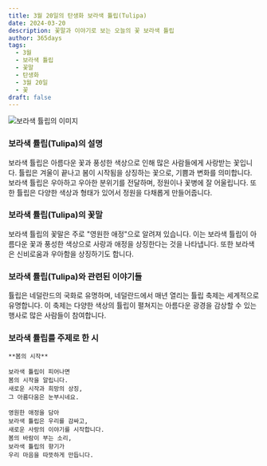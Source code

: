 ```yaml
---
title: 3월 20일의 탄생화 보라색 튤립(Tulipa)
date: 2024-03-20
description: 꽃말과 이야기로 보는 오늘의 꽃 보라색 튤립
author: 365days
tags:
  - 3월
  - 보라색 튤립
  - 꽃말
  - 탄생화
  - 3월 20일
  - 꽃
draft: false
---
```


![보라색 튤립의 이미지](https://cdn.pixabay.com/photo/2022/05/06/15/20/tulips-7178547_640.jpg#center)


### 보라색 튤립(Tulipa)의 설명

보라색 튤립은 아름다운 꽃과 풍성한 색상으로 인해 많은 사람들에게 사랑받는 꽃입니다. 튤립은 겨울이 끝나고 봄이 시작됨을 상징하는 꽃으로, 기쁨과 변화를 의미합니다. 보라색 튤립은 우아하고 우아한 분위기를 전달하며, 정원이나 꽃병에 잘 어울립니다. 또한 튤립은 다양한 색상과 형태가 있어서 정원을 다채롭게 만들어줍니다.

### 보라색 튤립(Tulipa)의 꽃말

보라색 튤립의 꽃말은 주로 "영원한 애정"으로 알려져 있습니다. 이는 보라색 튤립이 아름다운 꽃과 풍성한 색상으로 사랑과 애정을 상징한다는 것을 나타냅니다. 또한 보라색은 신비로움과 우아함을 상징하기도 합니다.

### 보라색 튤립(Tulipa)와 관련된 이야기들

튤립은 네덜란드의 국화로 유명하며, 네덜란드에서 매년 열리는 튤립 축제는 세계적으로 유명합니다. 이 축제는 다양한 색상의 튤립이 펼쳐지는 아름다운 광경을 감상할 수 있는 행사로 많은 사람들이 참여합니다.

### 보라색 튤립를 주제로 한 시

	**봄의 시작**
	
	보라색 튤립이 피어나면  
	봄의 시작을 알립니다.  
	새로운 시작과 희망의 상징,  
	그 아름다움은 눈부시네요.
	
	영원한 애정을 담아  
	보라색 튤립은 우리를 감싸고,  
	새로운 사랑의 이야기를 시작합니다.  
	봄의 바람이 부는 소리,  
	보라색 튤립의 향기가  
	우리 마음을 따뜻하게 만듭니다.